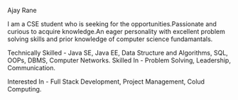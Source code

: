 Ajay Rane

I am a CSE student who is seeking for the opportunities.Passionate and curious to acquire knowledge.An eager personality with excellent problem solving skills and prior knowledge of computer science fundamantals.

Technically Skilled - Java SE, Java EE, Data Structure and Algorithms, SQL, OOPs, DBMS, Computer Networks. Skilled In - Problem Solving, Leadership, Communication.

Interested In - Full Stack Development, Project Management, Colud Computing.
